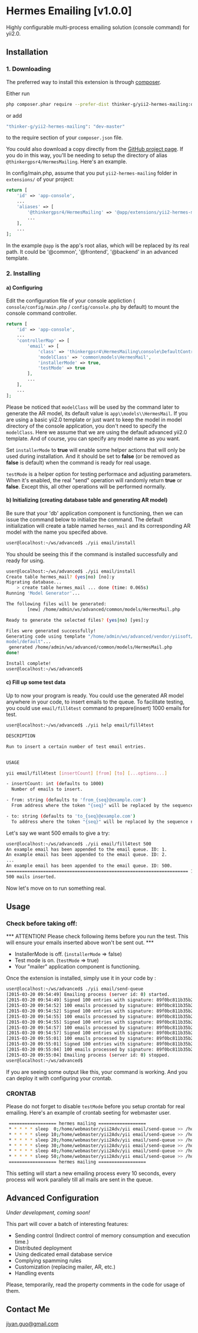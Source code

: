 # Hermes Emailing [v1.0.0]

Highly configurable multi-process emailing solution (console command) for yii2.0.

## Installation

### 1. Downloading

The preferred way to install this extension is through [composer](http://getcomposer.org/download/).

Either run

```bash
php composer.phar require --prefer-dist thinker-g/yii2-hermes-mailing:dev-master
```

or add

```bash
"thinker-g/yii2-hermes-mailing": "dev-master"
```

to the require section of your `composer.json` file.

You could also download a copy directly from the [GitHub project page](http://github.com/thinker-g/yii2-hermes-mailing).
If you do in this way, you'll be needing to setup the directory of alias `@thinkergpsr4/HermesMailing`. Here's an example.

In config/main.php, assume that you put `yii2-hermes-mailing` folder in `extensions/` of your project:

```php
return [
    'id' => 'app-console',
    ...
    'aliases' => [
        '@thinkergpsr4/HermesMailing' => '@app/extensions/yii2-hermes-mailing',
        ...
    ],
    ...
];
```

In the example `@app` is the app's root alias, which will be replaced by its real path. It could be '@common', '@frontend', '@backend' in an advanced template.

### 2. Installing

#### a) Configuring
Edit the configuration file of your console appliction ( `console/config/main.php` / `config/console.php` by default) to mount the console command controller.

```php
return [
    'id' => 'app-console',
    ...
    'controllerMap' => [
        'email' => [
            'class' => 'thinkergpsr4\HermesMailing\console\DefaultController',
            'modelClass' => 'common\models\HermesMail',
            'installerMode' => true,
            'testMode' => true
        ],
        ...
    ],
    ...
];
```

Please be noticed that `modelClass` will be used by the command later to generate the AR model, its default value is `app\\models\\HermesMail`.
If you are using a basic yii2.0 template or just want to keep the model in model directory of the console application, you don't need to specify the `modelClass`.
Here we assume that we are using the default advanced yii2.0 template. And of course, you can specify any model name as you want.

Set `installerMode` to **true** will enable some helper actions that will only be used during installation.
And it should be set to **false** (or be removed as **false** is default) when the command is ready for real usage.

`testMode` is a helper option for testing performace and adjusting parameters. When it's enabled, the real "send" operation will randomly return **true** or **false**.
Except this, all other operations will be performed normally.

#### b) Initializing (creating database table and generating AR model)
Be sure that your 'db' application component is functioning, then we can issue the command below to initialize the command.
The default initialization will create a table named `hermes_mail` and its corresponding AR model with the name you specifed above.

```bash
user@localhost:~/ws/advanced$ ./yii email/install
```

You should be seeing this if the command is installed successfully and ready for using.
```bash
user@localhost:~/ws/advanced$ ./yii email/install
Create table hermes_mail? (yes|no) [no]:y
Migrating database...
    > create table hermes_mail ... done (time: 0.065s)
Running 'Model Generator'...

The following files will be generated:
        [new] /home/admin/ws/advanced/common/models/HermesMail.php

Ready to generate the selected files? (yes|no) [yes]:y

Files were generated successfully!
Generating code using template "/home/admin/ws/advanced/vendor/yiisoft/yii2-gii/generators/
model/default"...
 generated /home/admin/ws/advanced/common/models/HermesMail.php
done!

Install complete!
user@localhost:~/ws/advanced$
```

#### c) Fill up some test data

Up to now your program is ready. You could use the generated AR model anywhere in your code, to insert emails to the queue.
To facilitate testing, you could use `email/fill4test` command to prepare(insert) 1000 emails for test.

```bash
user@localhost:~/ws/advanced$ ./yii help email/fill4test

DESCRIPTION

Run to insert a certain number of test email entries.


USAGE

yii email/fill4test [insertCount] [from] [to] [...options...]

- insertCount: int (defaults to 1000)
  Number of emails to insert.

- from: string (defaults to 'from_{seq}@example.com')
  From address where the token "{seq}" will be replaced by the sequence number.

- to: string (defaults to 'to_{seq}@example.com')
  To address where the token "{seq}" will be replaced by the sequence number.
```

Let's say we want 500 emails to give a try:

```bash
user@localhost:~/ws/advanced$ ./yii email/fill4test 500
An example email has been appended to the email queue. ID: 1.
An example email has been appended to the email queue. ID: 2.
...
An example email has been appended to the email queue. ID: 500.
===================================================================== 100%
500 mails inserted.
```

Now let's move on to run something real.




## Usage
### Check before taking off:
*** ATTENTION! Please check following items before you run the test. This will ensure your emails inserted above won't be sent out. ***

- InstallerMode is off. (`installerMode` => false)
- Test mode is on. (`testMode` => true)
- Your "mailer" application component is functioning.

Once the extension is installed, simply use it in your code by  :

```bash
user@localhost:~/ws/advanced$ ./yii email/send-queue
[2015-03-20 09:54:49] Emailing process (server id: 0) started.
[2015-03-20 09:54:49] Signed 100 entries with signature: 89f0bc811b35b23e888674875a630e42.
[2015-03-20 09:54:52] 100 emails processed by signature: 89f0bc811b35b23e888674875a630e42.
[2015-03-20 09:54:52] Signed 100 entries with signature: 89f0bc811b35b23e888674875a630e42.
[2015-03-20 09:54:55] 100 emails processed by signature: 89f0bc811b35b23e888674875a630e42.
[2015-03-20 09:54:55] Signed 100 entries with signature: 89f0bc811b35b23e888674875a630e42.
[2015-03-20 09:54:57] 100 emails processed by signature: 89f0bc811b35b23e888674875a630e42.
[2015-03-20 09:54:57] Signed 100 entries with signature: 89f0bc811b35b23e888674875a630e42.
[2015-03-20 09:55:01] 100 emails processed by signature: 89f0bc811b35b23e888674875a630e42.
[2015-03-20 09:55:01] Signed 100 entries with signature: 89f0bc811b35b23e888674875a630e42.
[2015-03-20 09:55:04] 100 emails processed by signature: 89f0bc811b35b23e888674875a630e42.
[2015-03-20 09:55:04] Emailing process (server id: 0) stopped.
user@localhost:~/ws/advanced$
```

If you are seeing some output like this, your command is working. And you can deploy it with configuring your crontab.

### CRONTAB
Please do not forget to disable `testMode` before you setup crontab for real emailing.
Here's an example of crontab seeting for webmaster user.
```bash
 ================== hermes mailing ==================
 * * * * * sleep  0;/home/webmaster/yii2Adv/yii email/send-queue >> /home/webmaster/yii2adv/console/logs/send-queue-0
 * * * * * sleep 10;/home/webmaster/yii2Adv/yii email/send-queue >> /home/webmaster/yii2adv/console/logs/send-queue-1
 * * * * * sleep 20;/home/webmaster/yii2Adv/yii email/send-queue >> /home/webmaster/yii2adv/console/logs/send-queue-2
 * * * * * sleep 30;/home/webmaster/yii2Adv/yii email/send-queue >> /home/webmaster/yii2adv/console/logs/send-queue-3
 * * * * * sleep 40;/home/webmaster/yii2Adv/yii email/send-queue >> /home/webmaster/yii2adv/console/logs/send-queue-4
 * * * * * sleep 50;/home/webmaster/yii2Adv/yii email/send-queue >> /home/webmaster/yii2adv/console/logs/send-queue-5
 ================== hermes mailing ==================
```

This setting will start a new emailing process every 10 seconds, every process will work parallely till all mails are sent in the queue.




## Advanced Configuration

*Under development, coming soon!*

This part will cover a batch of interesting features:

 - Sending control (Indirect control of memory consumption and execution time.)
 - Distributed deployment
 - Using dedicated email database service
 - Complying spamming rules
 - Customization (replacing mailer, AR, etc.)
 - Handling events

Please, temporarily, read the property comments in the code for usage of them.




## Contact Me

jiyan.guo@gmail.com